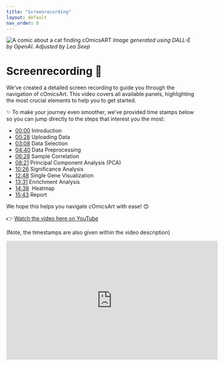 ```yaml
---
title: "Screenrecording"
layout: default
nav_order: 8
---
```


![A comic about a cat finding cOmicsART](/cOmicsArt/assets/images/cOmicsRabbit.png) *Image generated using DALL-E by OpenAI. Adjusted by Lea Seep*

# Screenrecording 🎥

We’ve created a detailed screen recording to guide you through the navigation of cOmicsArt. This video covers all available panels, highlighting the most crucial elements to help you to get started.

✨ To make your journey even smoother, we’ve provided time stamps below so you can jump directly to the steps that interest you the most:

-   [00:00](https://www.youtube.com/watch?v=pTGjtIYQOak&t=0s) Introduction
-   [00:28](https://www.youtube.com/watch?v=pTGjtIYQOak&t=28s) Uploading Data
-   [03:08](https://www.youtube.com/watch?v=pTGjtIYQOak&t=188s) Data Selection
-   [04:40](https://www.youtube.com/watch?v=pTGjtIYQOak&t=280s) Data Preprocessing
-   [06:28](https://www.youtube.com/watch?v=pTGjtIYQOak&t=388s) Sample Correlation
-   [08:21](https://www.youtube.com/watch?v=pTGjtIYQOak&t=501s) Principal Component Analysis (PCA)
-   [10:26](https://www.youtube.com/watch?v=pTGjtIYQOak&t=626s) Significance Analysis
-   [12:48](https://www.youtube.com/watch?v=pTGjtIYQOak&t=768s) Single Gene Visualization
-   [13:31](https://www.youtube.com/watch?v=pTGjtIYQOak&t=811s) Enrichment Analysis
-   [14:38](https://www.youtube.com/watch?v=pTGjtIYQOak&t=878s) ️ Heatmap
-   [15:43](https://www.youtube.com/watch?v=pTGjtIYQOak&t=943s) Report

We hope this helps you navigate cOmicsArt with ease! 😊

👉 [Watch the video here on YouTube](https://www.youtube.com/watch?v=pTGjtIYQOak)

(Note, the timestamps are also given within the video description)

<iframe width="560" height="315" src="https://www.youtube.com/embed/pTGjtIYQOak?si=7Xu54qSF-YVIcWsH" title="YouTube video player" frameborder="0" allow="accelerometer; autoplay; clipboard-write; encrypted-media; gyroscope; picture-in-picture; web-share" referrerpolicy="strict-origin-when-cross-origin" allowfullscreen>

</iframe>
